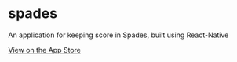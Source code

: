 # spades

An application for keeping score in Spades, built using React-Native

[View on the App Store](https://itunes.apple.com/us/app/spades-score-rn/id1439916717?ls=1&mt=8)
